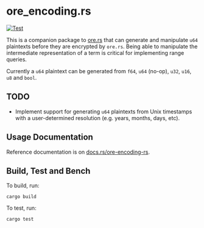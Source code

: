 # ore_encoding.rs

[![Test](https://github.com/cipherstash/ore_encoding.rs/actions/workflows/test.yml/badge.svg)](https://github.com/cipherstash/ore_encoding.rs/actions/workflows/test.yml)

This is a companion package to [ore.rs](https://github.com/cipherstash/ore.rs) that can generate and manipulate `u64` plaintexts before they are encrypted by `ore.rs`. Being able to manipulate the intermediate representation of a term is critical for implementing range queries.

Currently a `u64` plaintext can be generated from `f64`, `u64` (no-op), `u32`, `u16`, `u8` and `bool`.

## TODO

- Implement support for generating `u64` plaintexts from Unix timestamps with a user-determined resolution (e.g. years, months, days, etc).

## Usage Documentation

Reference documentation is on [docs.rs/ore-encoding-rs](https://docs.rs/ore-encoding-rs).

## Build, Test and Bench

To build, run:

```
cargo build
```

To test, run:

```
cargo test
```
